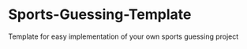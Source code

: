 Sports-Guessing-Template
========================

Template for easy implementation of your own sports guessing project 